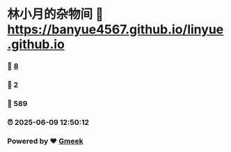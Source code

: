 # 林小月的杂物间 :link: https://banyue4567.github.io/linyue.github.io 
### :page_facing_up: [8](https://banyue4567.github.io/linyue.github.io/tag.html) 
### :speech_balloon: 2 
### :hibiscus: 589 
### :alarm_clock: 2025-06-09 12:50:12 
### Powered by :heart: [Gmeek](https://github.com/Meekdai/Gmeek)
